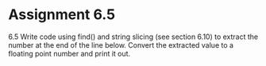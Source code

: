 # Assignment 6.5 

6.5 Write code using find() and string slicing (see section 6.10) to extract the number at the end of the line below. Convert the extracted value to a floating point number and print it out.
